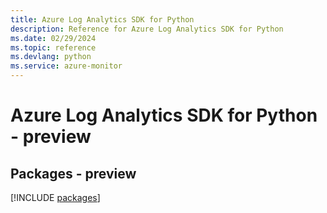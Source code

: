 ```yaml
---
title: Azure Log Analytics SDK for Python
description: Reference for Azure Log Analytics SDK for Python
ms.date: 02/29/2024
ms.topic: reference
ms.devlang: python
ms.service: azure-monitor
---
```

# Azure Log Analytics SDK for Python - preview
## Packages - preview
[!INCLUDE [packages](log-analytics-index.md)]
